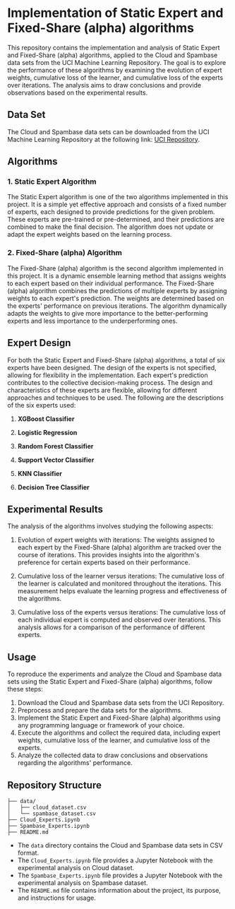 # Implementation of Static Expert and Fixed-Share (alpha) algorithms

This repository contains the implementation and analysis of Static Expert and Fixed-Share (alpha) algorithms, applied to the Cloud and Spambase data sets from the UCI Machine Learning Repository. The goal is to explore the performance of these algorithms by examining the evolution of expert weights, cumulative loss of the learner, and cumulative loss of the experts over iterations. The analysis aims to draw conclusions and provide observations based on the experimental results.

## Data Set

The Cloud and Spambase data sets can be downloaded from the UCI Machine Learning Repository at the following link: [UCI Repository](https://archive.ics.uci.edu/ml/datasets.php).

## Algorithms

### 1. Static Expert Algorithm

The Static Expert algorithm is one of the two algorithms implemented in this project. It is a simple yet effective approach and consists of a fixed number of experts, each designed to provide predictions for the given problem. These experts are pre-trained or pre-determined, and their predictions are combined to make the final decision. The algorithm does not update or adapt the expert weights based on the learning process.

### 2. Fixed-Share (alpha) Algorithm

The Fixed-Share (alpha) algorithm is the second algorithm implemented in this project. It is a dynamic ensemble learning method that assigns weights to each expert based on their individual performance. The Fixed-Share (alpha) algorithm combines the predictions of multiple experts by assigning weights to each expert's prediction. The weights are determined based on the experts' performance on previous iterations. The algorithm dynamically adapts the weights to give more importance to the better-performing experts and less importance to the underperforming ones.


## Expert Design

For both the Static Expert and Fixed-Share (alpha) algorithms, a total of six experts have been designed. The design of the experts is not specified, allowing for flexibility in the implementation. Each expert's prediction contributes to the collective decision-making process. The design and characteristics of these experts are flexible, allowing for different approaches and techniques to be used. The following are the descriptions of the six experts used:

1. **XGBoost Classifier**   

2. **Logistic Regression**

3. **Random Forest Classifier**

4. **Support Vector Classifier**

5. **KNN Classifier**

6. **Decision Tree Classifier** 



## Experimental Results

The analysis of the algorithms involves studying the following aspects:

1. Evolution of expert weights with iterations: The weights assigned to each expert by the Fixed-Share (alpha) algorithm are tracked over the course of iterations. This provides insights into the algorithm's preference for certain experts based on their performance.

2. Cumulative loss of the learner versus iterations: The cumulative loss of the learner is calculated and monitored throughout the iterations. This measurement helps evaluate the learning progress and effectiveness of the algorithms.

3. Cumulative loss of the experts versus iterations: The cumulative loss of each individual expert is computed and observed over iterations. This analysis allows for a comparison of the performance of different experts.

## Usage

To reproduce the experiments and analyze the Cloud and Spambase data sets using the Static Expert and Fixed-Share (alpha) algorithms, follow these steps:

1. Download the Cloud and Spambase data sets from the UCI Repository.
2. Preprocess and prepare the data sets for the algorithms.
3. Implement the Static Expert and Fixed-Share (alpha) algorithms using any programming language or framework of your choice.
4. Execute the algorithms and collect the required data, including expert weights, cumulative loss of the learner, and cumulative loss of the experts.
5. Analyze the collected data to draw conclusions and observations regarding the algorithms' performance.

## Repository Structure

```
├── data/
│   ├── cloud_dataset.csv
│   └── spambase_dataset.csv
├── Cloud_Experts.ipynb
├── Spambase_Experts.ipynb
├── README.md
```

- The `data` directory contains the Cloud and Spambase data sets in CSV format.
- The `Cloud_Experts.ipynb` file provides a Jupyter Notebook with the experimental analysis on Cloud dataset.
- The `Spambase_Experts.ipynb` file provides a Jupyter Notebook with the experimental analysis on Spambase dataset.
- The `README.md` file contains information about the project, its purpose, and instructions for usage.

